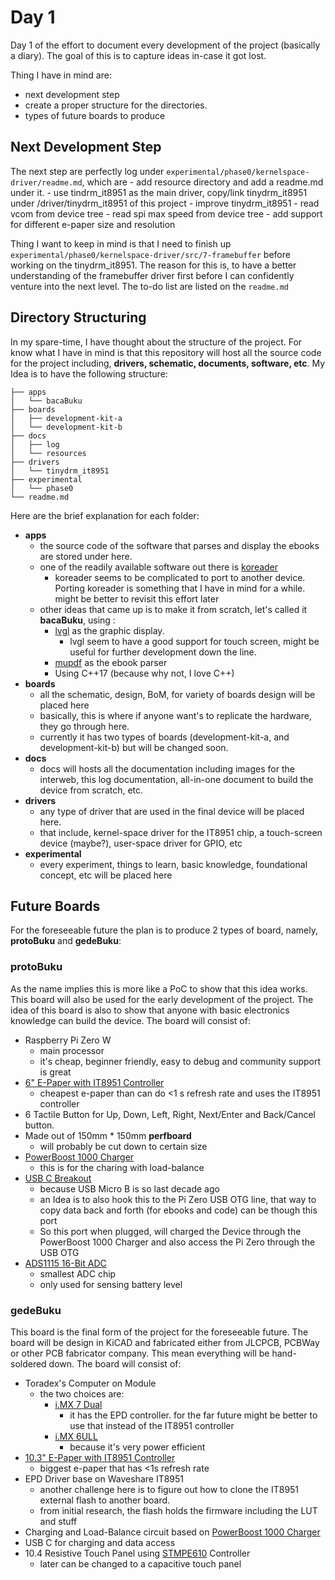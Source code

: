 # Day 1
Day 1 of the effort to document every development of the project (basically a diary). The goal of this is to capture ideas in-case it got lost.

Thing I have in mind are:
 - next development step
 - create a proper structure for the directories.
 - types of future boards to produce

## Next Development Step
The next step are perfectly log  under `experimental/phase0/kernelspace-driver/readme.md`, which are
	-   add resource directory and add a readme.md under it.
	-   use tindrm_it8951 as the main driver, copy/link tinydrm_it8951 under /driver/tinydrm_it8951 of this project
	-   improve tinydrm_it8951
	    -   read vcom from device tree
	    -   read spi max speed from device tree
	    -   add support for different e-paper size and resolution

Thing I want to keep in mind is that I need to finish up `experimental/phase0/kernelspace-driver/src/7-framebuffer` before working on the tinydrm_it8951. The reason for this is, to have a better understanding of the framebuffer driver first before I can confidently venture into the next level. The to-do list are listed on the `readme.md`

## Directory Structuring
In my spare-time, I have thought about the structure of the project. For know what I have in mind is that this repository will host all the source code for the project including, **drivers, schematic, documents, software, etc**. My Idea is to have the following structure:

    ├── apps
    │	└── bacaBuku
    ├── boards
    │   ├── development-kit-a
    │   └── development-kit-b
    ├── docs
    │   ├── log
    │   └── resources
    ├── drivers
    │   └── tinydrm_it8951
    ├── experimental
    │   └── phase0
    └── readme.md

Here are the brief explanation for each folder:
 - **apps**
	 - the source code of the software that parses and display the ebooks are stored under here.
	 - one of the readily available software out there is [koreader](https://github.com/koreader/koreader)
		 - koreader seems to be complicated to port to another device. Porting koreader is something that I have in mind for a while. might be better to revisit this effort later
	 - other ideas that came up is to make it from scratch, let's called it **bacaBuku**, using :
		 - [lvgl](https://lvgl.io/) as the graphic display.
			 - lvgl seem to have a good support for touch screen, might be useful for further development down the line.
		 - [mupdf](https://mupdf.com/) as the ebook parser
		 - Using C++17 (because why not, I love C++)
 - **boards**
	 - all the schematic, design, BoM, for variety of boards design will be placed here
	 - basically, this is where if anyone want's to replicate the hardware, they go through here.
	 - currently it has two types of boards (development-kit-a, and development-kit-b) but will be changed soon.
 - **docs**
	 - docs will hosts all the documentation including images for the interweb, this log documentation, all-in-one document to build the device from scratch, etc.
 - **drivers**
	 - any type of driver that are used in the final device will be placed here.
	 - that include, kernel-space driver for the IT8951 chip, a touch-screen device (maybe?), user-space driver for GPIO, etc
 - **experimental**
	 - every experiment, things to learn, basic knowledge, foundational concept, etc will be placed here

## Future Boards
For the foreseeable future the plan is to produce 2 types of board, namely, **protoBuku** and **gedeBuku**:

### protoBuku
As the name implies this is more like a PoC to show that this idea works. This board will also be used for the early development of the project. The idea of this board is also to show that anyone with basic electronics knowledge can build the device. The board will consist of:
	
 - Raspberry Pi Zero W
	 - main processor
	 - it's cheap, beginner friendly, easy to debug and community support is great
 - [6" E-Paper with IT8951 Controller](https://www.waveshare.com/product/displays/e-paper/6inch-e-paper-hat.htm)
	 - cheapest e-paper than can do <1 s refresh rate and uses the IT8951 controller
 - 6 Tactile Button for Up, Down, Left, Right, Next/Enter and Back/Cancel button.
 - Made out of 150mm * 150mm **perfboard**
	 - will probably be cut down to certain size
 - [PowerBoost 1000 Charger](https://www.adafruit.com/product/2465)
	 - this is for the charing with load-balance
 - [USB C Breakout](https://www.adafruit.com/product/4090)
	 - because USB Micro B is so last decade ago
	 - an Idea is to also hook this to the Pi Zero USB OTG line, that way to copy data back and forth (for ebooks and code) can be though this port
	 - So this port when plugged, will charged the Device through the PowerBoost 1000 Charger and also access the Pi Zero through the USB OTG
 - [ADS1115 16-Bit ADC](https://www.adafruit.com/product/1085)
	 - smallest ADC chip
	 - only used for sensing battery level

### gedeBuku
This board is the final form of the project for the foreseeable future. The board will be design in KiCAD and fabricated either from JLCPCB, PCBWay or other PCB fabricator company. This mean everything will be hand-soldered down. The board will consist of:

- Toradex's Computer on Module
	- the two choices are:
		- [i.MX 7 Dual](https://www.toradex.com/computer-on-modules/colibri-arm-family/nxp-freescale-imx7)
			- it has the EPD controller. for the far future might be better to use that instead of the IT8951 controller
		- [i.MX 6ULL](https://www.toradex.com/computer-on-modules/colibri-arm-family/nxp-imx6ull)
			- because it's very power efficient
- [10.3" E-Paper with IT8951 Controller](https://www.waveshare.com/10.3inch-e-Paper-HAT-D.htm)
	- biggest e-paper that has <1s refresh rate
- EPD Driver base on Waveshare IT8951
	- another challenge here is to figure out how to clone the IT8951 external flash to another board.
	- from initial research, the flash holds the firmware including the LUT and stuff
- Charging and Load-Balance circuit based on [PowerBoost 1000 Charger](https://www.adafruit.com/product/2465)
- USB C for charging and data access
- 10.4 Resistive Touch Panel using [STMPE610](https://www.adafruit.com/product/1571) Controller
	- later can be changed to a capacitive touch panel
	